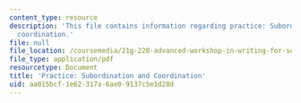 ```yaml
---
content_type: resource
description: 'This file contains information regarding practice: Subordination and
  coordination.'
file: null
file_location: /coursemedia/21g-228-advanced-workshop-in-writing-for-social-sciences-and-architecture-els-spring-2007/aa015bcf1e62317a6ae09137c5e1d28d_MIT21G.228S07_subord_coord.pdf
file_type: application/pdf
resourcetype: Document
title: 'Practice: Subordination and Coordination'
uid: aa015bcf-1e62-317a-6ae0-9137c5e1d28d
---
```

